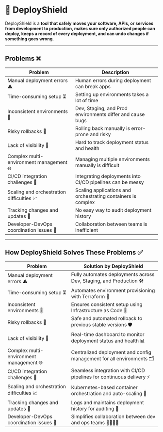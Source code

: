 # 🚀 DeployShield
 

DeployShield is a **tool that safely moves your software, APIs, or services from development to production, makes sure only authorized people can deploy, keeps a record of every deployment, and can undo changes if something goes wrong**.

---

## Problems ❌

| Problem | Description |
|---------|-------------|
| Manual deployment errors ⚠️ | Human errors during deployment can break apps |
| Time-consuming setup ⏳ | Setting up environments takes a lot of time |
| Inconsistent environments 🔀 | Dev, Staging, and Prod environments differ and cause bugs |
| Risky rollbacks 🔄 | Rolling back manually is error-prone and risky |
| Lack of visibility 👀 | Hard to track deployment status and health |
| Complex multi-environment management 🌐 | Managing multiple environments manually is difficult |
| CI/CD integration challenges 🔗 | Integrating deployments into CI/CD pipelines can be messy |
| Scaling and orchestration difficulties 📈 | Scaling applications and orchestrating containers is complex |
| Tracking changes and updates 📝 | No easy way to audit deployment history |
| Developer-DevOps coordination issues 🤝 | Collaboration between teams is inefficient |


---
## How DeployShield Solves These Problems ✅

| Problem | Solution by DeployShield |
|---------|------------------------|
| Manual deployment errors ⚠️ | Fully automates deployments across Dev, Staging, and Production 🛠️ |
| Time-consuming setup ⏳ | Automates environment provisioning with Terraform 🌱 |
| Inconsistent environments 🔀 | Ensures consistent setup using Infrastructure as Code 📜 |
| Risky rollbacks 🔄 | Safe and automated rollback to previous stable versions 🛡️ |
| Lack of visibility 👀 | Real-time dashboard to monitor deployment status and health 📊 |
| Complex multi-environment management 🌐 | Centralized deployment and config management for all environments 🗂️ |
| CI/CD integration challenges 🔗 | Seamless integration with CI/CD pipelines for continuous delivery ⚡ |
| Scaling and orchestration difficulties 📈 | Kubernetes-based container orchestration and auto-scaling 🐳 |
| Tracking changes and updates 📝 | Logs and maintains deployment history for auditing 📂 |
| Developer-DevOps coordination issues 🤝 | Simplifies collaboration between dev and ops teams 👨‍💻👩‍💻 |

